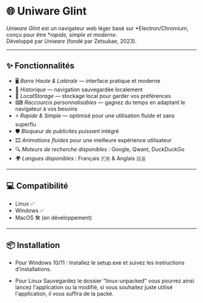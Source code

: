 # 🌐 Uniware Glint

*Uniware Glint* est un navigateur web léger basé sur *Electron/Chromium, conçu pour être **rapide, simple et moderne*.  
Développé par *Uniware* (fondé par Zetsukae, 2023).  

---

## ✨ Fonctionnalités

- 🖥 *Barre Haute & Latérale* — interface pratique et moderne  
- 📜 *Historique* — navigation sauvegardée localement  
- 💾 *LocalStorage* — stockage local pour garder vos préférences  
- ⌨ *Raccourcis personnalisables* — gagnez du temps en adaptant le navigateur à vos besoins  
- ⚡ *Rapide & Simple* — optimisé pour une utilisation fluide et sans superflu  
- 🛡 *Bloqueur de publicités puissant* intégré  
- 🎞 *Animations fluides* pour une meilleure expérience utilisateur  
- 🔍 *Moteurs de recherche disponibles* : Google, Qwant, DuckDuckGo  
- 🌍 *Langues disponibles* : Français 🇫🇷 & Anglais 🇬🇧  

---

## 💻 Compatibilité

- Linux ✅  
- Windows ✅  
- MacOS 🛠 (en développement)  

---

## 📦 Installation
- Pour Windows 10/11 :
Installez le setup.exe et suivez les instructions d'installations.

- Pour Linux
  Sauvegardez le dossier "linux-unpacked" vous pourrez ainsi lancez l'application ou la modifié, si vous souhaitez juste utilisé l'application, il vous suffira de la packé. 
